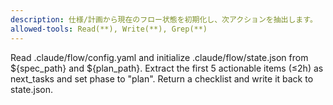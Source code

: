 ```yaml
---
description: 仕様/計画から現在のフロー状態を初期化し、次アクションを抽出します。
allowed-tools: Read(**), Write(**), Grep(**)
---
```

Read .claude/flow/config.yaml and initialize .claude/flow/state.json from ${spec_path} and ${plan_path}.
Extract the first 5 actionable items (≤2h) as next_tasks and set phase to "plan".
Return a checklist and write it back to state.json.